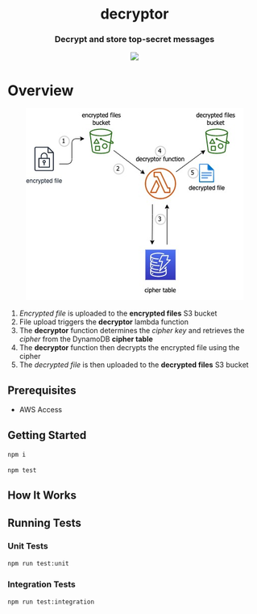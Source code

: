 <h1 align="center">decryptor</h1>

<h3 align="center">
	Decrypt and store top-secret messages
</h3>

<div align="center">
    <img src="https://media.giphy.com/media/077i6AULCXc0FKTj9s/giphy.gif"></img>
</div>

# Overview
<div align="center">
    <img src="./decryptor.jpg"></img>
</div>

1. *Encrypted file* is uploaded to the **encrypted files** S3 bucket
2. File upload triggers the **decryptor** lambda function
3. The **decryptor** function determines the *cipher key* and retrieves the *cipher* from the DynamoDB **cipher table**
4. The **decryptor** function then decrypts the encrypted file using the cipher
5. The *decrypted file* is then uploaded to the **decrypted files** S3 bucket

## Prerequisites
* AWS Access
## Getting Started
```bash
npm i
```

```bash
npm test
```

## How It Works

## Running Tests
### Unit Tests
```bash
npm run test:unit
```
### Integration Tests
```bash
npm run test:integration
```